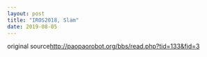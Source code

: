 ```yaml
---
layout: post
title: "IROS2018, Slam"
date: 2019-08-05
---
```

original source<a>http://paopaorobot.org/bbs/read.php?tid=133&fid=3</a>

